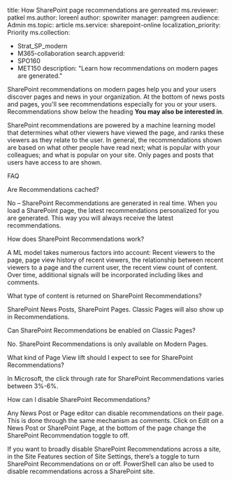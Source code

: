 title: How SharePoint page recommendations are genreated
ms.reviewer: patkel
ms.author: loreenl
author: spowriter
manager: pamgreen
audience: Admin
ms.topic: article
ms.service: sharepoint-online
localization_priority: Priority
ms.collection:  
- Strat_SP_modern
- M365-collaboration
search.appverid:
- SPO160
- MET150
description: "Learn how recommendations on modern pages are generated."

SharePoint recommendations on modern pages help you and your users discover pages and news in your organization. At the bottom of news posts and pages, you'll see recommendations especially for you or your users. Recommendations show below the heading **You may also be interested in**.

SharePoint recommendations are powered by a machine learning model that determines what other viewers have viewed the page, and ranks these viewers as they relate to the user. In general, the recommendations shown are based on what other people have read next; what is popular with your colleagues; and what is popular on your site. Only pages and posts that users have access to are shown.

FAQ​

Are Recommendations cached?​

No – SharePoint Recommendations are generated in real time. When you load a SharePoint page, the latest recommendations personalized for you are generated. This way you will always receive the latest recommendations.​


How does SharePoint Recommendations work?​

A ML model takes numerous factors into account: Recent viewers to the page, page view history of recent viewers, the relationship between recent viewers to a page and the current user, the recent view count of content. Over time, additional signals will be incorporated including likes and comments.​

What type of content is returned on SharePoint Recommendations?​

SharePoint News Posts, SharePoint Pages. Classic Pages will also show up in Recommendations.​

Can SharePoint Recommendations be enabled on Classic Pages?​

No. SharePoint Recommendations is only available on Modern Pages.​

What kind of Page View lift should I expect to see for SharePoint Recommendations?​

In Microsoft, the click through rate for SharePoint Recommendations varies between 3%-6%.​

How can I disable SharePoint Recommendations?​

Any News Post or Page editor can disable recommendations on their page. This is done through the same mechanism as comments. Click on Edit on a News Post or SharePoint Page, at the bottom of the page change the SharePoint Recommendation toggle to off.​

If you want to broadly disable SharePoint Recommendations across a site, in the Site Features section of Site Settings, there’s a toggle to turn SharePoint Recommendations on or off. PowerShell can also be used to disable recommendations across a SharePoint site.​